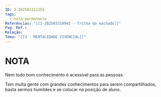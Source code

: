 ```yaml
---
ID: 3-202503311255
tags:
  - nota-permanente
Referências: "[[2-202503310945 - Trilha do machado]]"
Pag. Ref.: 
Relação: 
Tema: "[[3 - MENTALIDADE VIVENCIAL]]"
---
```

# NOTA 

Nem todo bom conhecimento é acessível para as pessoas.

Tem muita gente com grandes conhecimentos para serem compartilhados, basta sermos humildes e se colocar na posição de aluno.


